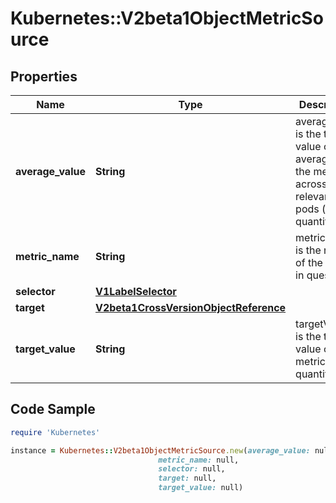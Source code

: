 # Kubernetes::V2beta1ObjectMetricSource

## Properties

Name | Type | Description | Notes
------------ | ------------- | ------------- | -------------
**average_value** | **String** | averageValue is the target value of the average of the metric across all relevant pods (as a quantity) | [optional] 
**metric_name** | **String** | metricName is the name of the metric in question. | 
**selector** | [**V1LabelSelector**](V1LabelSelector.md) |  | [optional] 
**target** | [**V2beta1CrossVersionObjectReference**](V2beta1CrossVersionObjectReference.md) |  | 
**target_value** | **String** | targetValue is the target value of the metric (as a quantity). | 

## Code Sample

```ruby
require 'Kubernetes'

instance = Kubernetes::V2beta1ObjectMetricSource.new(average_value: null,
                                 metric_name: null,
                                 selector: null,
                                 target: null,
                                 target_value: null)
```


